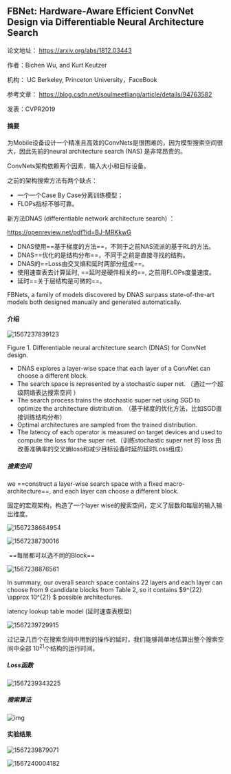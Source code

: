 ## FBNet: Hardware-Aware Efficient ConvNet Design via Differentiable Neural Architecture Search

论文地址： https://arxiv.org/abs/1812.03443 

作者：Bichen Wu,  and Kurt Keutzer

机构： UC Berkeley, Princeton University，FaceBook

参考文章： https://blog.csdn.net/soulmeetliang/article/details/94763582

发表：CVPR2019



#### 摘要

为Mobile设备设计一个精准且高效的ConvNets是很困难的，因为模型搜索空间很大，因此先前的neural architecture search (NAS) 是非常昂贵的。

ConvNets架构依赖两个因素，输入大小和目标设备。

之前的架构搜索方法有两个缺点：

- 一个一个Case By Case分离训练模型；
- FLOPs指标不够可靠。

新方法DNAS (differentiable network architecture search) ：

https://openreview.net/pdf?id=BJ-MRKkwG

- DNAS使用==基于梯度的方法==，不同于之前NAS流派的基于RL的方法。
- DNAS==优化的是结构分布==，不同于之前是直接寻找的结构。
- DNAS的==Loss由交叉熵和延时两部分组成==。
- 使用速查表去计算延时, ==延时是硬件相关的==, 之前用FLOPs度量速度。
- 延时==关于层结构是可微的==。

 FBNets, a family of models discovered by DNAS surpass state-of-the-art models both designed manually and generated automatically.



#### 介绍

![1567237839123](D:\Notes\raw_images\1567237839123.png)

Figure 1. Differentiable neural architecture search (DNAS) for ConvNet design. 

- DNAS explores a layer-wise space that each layer of a ConvNet can choose a different block. 
- The search space is represented by a stochastic super net. （通过一个超级网络表达搜索空间 ）
- The search process trains the stochastic super net using SGD to optimize the architecture distribution. （基于梯度的优化方法，比如SGD直接训练结构分布）
- Optimal architectures are sampled from the trained distribution. 
- The latency of each operator is measured on target devices and used to compute the loss for the super net.（训练stochastic super net 的 loss 由改善准确率的交叉熵loss和减少目标设备时延的延时Loss组成）

##### 搜素空间

we ==construct a layer-wise search space with a fixed macro-architecture==, and each layer can choose a different block.

固定的宏观架构，构造了一个layer wise的搜索空间，定义了层数和每层的输入输出维度。

![1567238684954](D:\Notes\raw_images\1567238684954.png)

![1567238730016](D:\Notes\raw_images\1567238730016.png)

​					==每层都可以选不同的Block==

![1567238876561](D:\Notes\raw_images\1567238876561.png)

In summary, our overall search space contains 22 layers and each layer can choose from 9 candidate blocks from Table 2, so it contains $9^{22} \approx 10^{21} $ possible architectures.

latency lookup table model (延时速查表模型)

![1567239729915](D:\Notes\raw_images\1567239729915.png)

过记录几百个在搜索空间中用到的操作的延时，我们能够简单地估算出整个搜索空间中全部 $10^{21}$个结构的运行时间。

##### Loss函数

![1567239343225](D:\Notes\raw_images\1567239343225.png)

##### 搜索算法

![img](D:\Notes\raw_images\watermark,type_ZmFuZ3poZW5naGVpdGk,shadow_10,text_aHR0cHM6Ly9ibG9nLmNzZG4ubmV0L3NvdWxtZWV0bGlhbmc=,size_16,color_FFFFFF,t_70)

#### 实验结果

![1567239879071](D:\Notes\raw_images\1567239879071.png)

![1567240004182](D:\Notes\raw_images\1567240004182.png)
